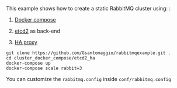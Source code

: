 This example shows how to create a static RabbitMQ cluster using:
:

1. [Docker compose](https://docs.docker.com/compose/) 

2. [etcd2](https://github.com/coreos/etcd) as back-end  

3. [HA proxy](https://github.com/docker/dockercloud-haproxy)

```
git clone https://github.com/Gsantomaggio/rabbitmqexample.git .
cd cluster_docker_compose/etcd2_ha
docker-compose up
docker-compose scale rabbit=3
```

You can customize the `rabbitmq.config` inside `conf/rabbitmq.config`
